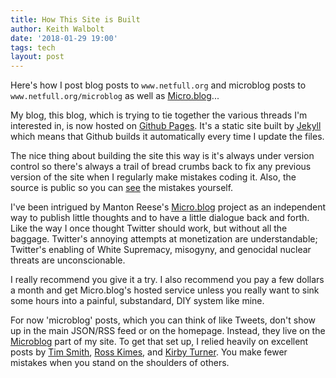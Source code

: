 ```yaml
---
title: How This Site is Built 
author: Keith Walbolt
date: '2018-01-29 19:00'
tags: tech
layout: post
---
```


Here's how I post blog posts to `www.netfull.org` and microblog posts to `www.netfull.org/microblog` as well as [Micro.blog](https://micro.blog)...

My blog, this blog, which is trying to tie together the various threads I'm interested in, is now hosted on [Github Pages](https://pages.github.com). It's a static site built by [Jekyll](https://jekyllrb.com/) which means that Github builds it automatically every time I update the files.

The nice thing about building the site this way is it's always under version control so there's always a trail of bread crumbs back to fix any previous version of the site when I regularly make mistakes coding it. Also, the source is public so you can [see](https://github.com/kbro237/kbro237.github.io) the mistakes yourself.


I've been intrigued by Manton Reese's [Micro.blog](https://micro.blog) project as an independent way to publish little thoughts and to have a little dialogue back and forth. Like the way I  once thought Twitter should work, but without all the baggage. Twitter's annoying attempts at monetization are understandable; Twitter's enabling of White Supremacy, misogyny, and genocidal nuclear threats are unconscionable.

I really recommend you give it a try. I also recommend you pay a few dollars a month and get Micro.blog's hosted service unless you really want to sink some hours into a painful, substandard, DIY system like mine. 


For now 'microblog' posts, which you can think of like Tweets, don't show up in the main JSON/RSS feed or on the homepage. Instead, they live on the [Microblog](/microblog) part of my site. To get that set up, I relied heavily on excellent posts by [Tim Smith](https://brightlycolored.org/2017/02/creating-a-microblog-with-jekyll/), [Ross Kimes](http://rosskimes.net/2018/01/microblog/), and [Kirby Turner](https://www.thecave.com/2017/04/21/how-i-post-to-my-jekyll-site-using-my-iphone/). You make fewer mistakes when you stand on the shoulders of others.
